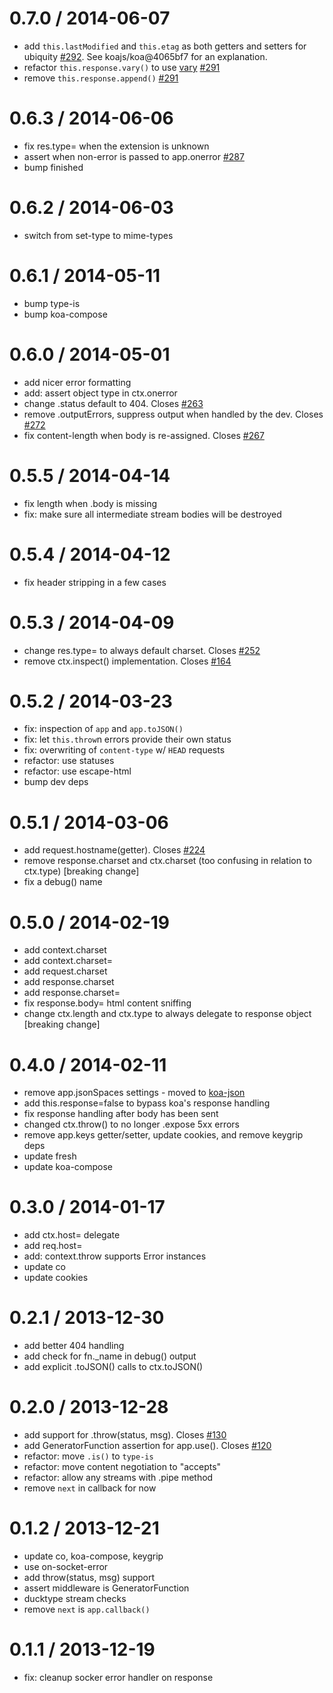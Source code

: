 
0.7.0 / 2014-06-07
==================

 * add `this.lastModified` and `this.etag` as both getters and setters for ubiquity [#292](https://github.com/koajs/koa/issues/292).
   See koajs/koa@4065bf7 for an explanation.
 * refactor `this.response.vary()` to use [vary](https://github.com/expressjs/vary) [#291](https://github.com/koajs/koa/issues/291)
 * remove `this.response.append()` [#291](https://github.com/koajs/koa/issues/291)

0.6.3 / 2014-06-06
==================

 * fix res.type= when the extension is unknown
 * assert when non-error is passed to app.onerror [#287](https://github.com/koajs/koa/issues/287)
 * bump finished

0.6.2 / 2014-06-03
==================

 * switch from set-type to mime-types

0.6.1 / 2014-05-11
==================

 * bump type-is
 * bump koa-compose

0.6.0 / 2014-05-01
==================

 * add nicer error formatting
 * add: assert object type in ctx.onerror
 * change .status default to 404. Closes [#263](https://github.com/koajs/koa/issues/263)
 * remove .outputErrors, suppress output when handled by the dev. Closes [#272](https://github.com/koajs/koa/issues/272)
 * fix content-length when body is re-assigned. Closes [#267](https://github.com/koajs/koa/issues/267)

0.5.5 / 2014-04-14
==================

 * fix length when .body is missing
 * fix: make sure all intermediate stream bodies will be destroyed

0.5.4 / 2014-04-12
==================

 * fix header stripping in a few cases

0.5.3 / 2014-04-09
==================

 * change res.type= to always default charset. Closes [#252](https://github.com/koajs/koa/issues/252)
 * remove ctx.inspect() implementation. Closes [#164](https://github.com/koajs/koa/issues/164)

0.5.2 / 2014-03-23
==================

 * fix: inspection of `app` and `app.toJSON()`
 * fix: let `this.throw`n errors provide their own status
 * fix: overwriting of `content-type` w/ `HEAD` requests
 * refactor: use statuses
 * refactor: use escape-html
 * bump dev deps

0.5.1 / 2014-03-06
==================

 * add request.hostname(getter). Closes [#224](https://github.com/koajs/koa/issues/224)
 * remove response.charset and ctx.charset (too confusing in relation to ctx.type) [breaking change]
 * fix a debug() name

0.5.0 / 2014-02-19
==================

 * add context.charset
 * add context.charset=
 * add request.charset
 * add response.charset
 * add response.charset=
 * fix response.body= html content sniffing
 * change ctx.length and ctx.type to always delegate to response object [breaking change]

0.4.0 / 2014-02-11
==================

 * remove app.jsonSpaces settings - moved to [koa-json](https://github.com/koajs/json)
 * add this.response=false to bypass koa's response handling
 * fix response handling after body has been sent
 * changed ctx.throw() to no longer .expose 5xx errors
 * remove app.keys getter/setter, update cookies, and remove keygrip deps
 * update fresh
 * update koa-compose

0.3.0 / 2014-01-17
==================

 * add ctx.host= delegate
 * add req.host=
 * add: context.throw supports Error instances
 * update co
 * update cookies

0.2.1 / 2013-12-30
==================

 * add better 404 handling
 * add check for fn._name in debug() output
 * add explicit .toJSON() calls to ctx.toJSON()

0.2.0 / 2013-12-28
==================

 * add support for .throw(status, msg). Closes [#130](https://github.com/koajs/koa/issues/130)
 * add GeneratorFunction assertion for app.use(). Closes [#120](https://github.com/koajs/koa/issues/120)
 * refactor: move `.is()` to `type-is`
 * refactor: move content negotiation to "accepts"
 * refactor: allow any streams with .pipe method
 * remove `next` in callback for now

0.1.2 / 2013-12-21
==================

 * update co, koa-compose, keygrip
 * use on-socket-error
 * add throw(status, msg) support
 * assert middleware is GeneratorFunction
 * ducktype stream checks
 * remove `next` is `app.callback()`

0.1.1 / 2013-12-19
==================

 * fix: cleanup socker error handler on response

